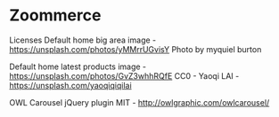 # Zoommerce

Licenses
Default home big area image - https://unsplash.com/photos/yMMrrUGvisY
Photo by myquiel burton

Default home latest products image - https://unsplash.com/photos/GvZ3whhRQfE
CC0 - Yaoqi LAI - https://unsplash.com/yaoqiqiqilai

OWL Carousel jQuery plugin
MIT - http://owlgraphic.com/owlcarousel/
